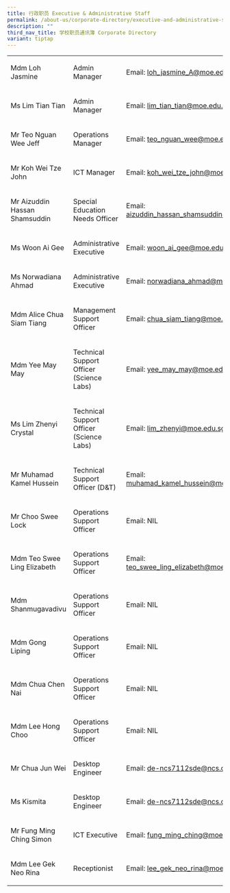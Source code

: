 ```yaml
---
title: 行政职员 Executive & Administrative Staff
permalink: /about-us/corporate-directory/executive-and-administrative-staff/
description: ""
third_nav_title: 学校职员通讯簿 Corporate Directory
variant: tiptap
---
```

<table style="minWidth: 75px">
<colgroup>
<col>
<col>
<col>
</colgroup>
<tbody>
<tr>
<td rowspan="1" colspan="1">
<p>Mdm Loh Jasmine</p>
</td>
<td rowspan="1" colspan="1">
<p>Admin Manager</p>
</td>
<td rowspan="1" colspan="1">
<p>Email: <a href="mailto:loh_jasmine_A@moe.edu.sg" rel="noopener noreferrer nofollow" target="_blank">loh_jasmine_A@moe.edu.sg</a>
</p>
</td>
</tr>
<tr>
<td rowspan="1" colspan="1">
<p>Ms Lim Tian Tian</p>
</td>
<td rowspan="1" colspan="1">
<p>Admin Manager</p>
</td>
<td rowspan="1" colspan="1">
<p>Email: <a href="mailto:lim_tian_tian@moe.edu.sg" rel="noopener noreferrer nofollow" target="_blank">lim_tian_tian@moe.edu.sg</a>
</p>
</td>
</tr>
<tr>
<td rowspan="1" colspan="1">
<p>Mr Teo Nguan Wee Jeff</p>
</td>
<td rowspan="1" colspan="1">
<p>Operations Manager</p>
</td>
<td rowspan="1" colspan="1">
<p>Email: <a href="mailto:teo_nguan_wee@moe.edu.sg" rel="noopener noreferrer nofollow" target="_blank">teo_nguan_wee@moe.edu.sg</a>
</p>
</td>
</tr>
<tr>
<td rowspan="1" colspan="1">
<p>Mr Koh Wei Tze John</p>
</td>
<td rowspan="1" colspan="1">
<p>ICT Manager</p>
</td>
<td rowspan="1" colspan="1">
<p>Email: <a href="mailto:koh_wei_tze_john@moe.edu.sg" rel="noopener noreferrer nofollow" target="_blank">koh_wei_tze_john@moe.edu.sg</a>
</p>
</td>
</tr>
<tr>
<td rowspan="1" colspan="1">
<p>Mr Aizuddin Hassan Shamsuddin</p>
</td>
<td rowspan="1" colspan="1">
<p>Special Education Needs Officer</p>
</td>
<td rowspan="1" colspan="1">
<p>Email: <a href="mailto:aizuddin_hassan_shamsuddin@moe.edu.sg" rel="noopener noreferrer nofollow" target="_blank">aizuddin_hassan_shamsuddin@moe.edu.sg</a>
</p>
</td>
</tr>
<tr>
<td rowspan="1" colspan="1">
<p>Ms Woon Ai Gee</p>
</td>
<td rowspan="1" colspan="1">
<p>Administrative Executive</p>
</td>
<td rowspan="1" colspan="1">
<p>Email: <a href="mailto:woon_ai_gee@moe.edu.sg" rel="noopener noreferrer nofollow" target="_blank">woon_ai_gee@moe.edu.sg</a>
</p>
</td>
</tr>
<tr>
<td rowspan="1" colspan="1">
<p>Ms Norwadiana Ahmad</p>
</td>
<td rowspan="1" colspan="1">
<p>Administrative Executive</p>
</td>
<td rowspan="1" colspan="1">
<p>Email: <a href="mailto:norwadiana_ahmad@moe.edu.sg" rel="noopener noreferrer nofollow" target="_blank">norwadiana_ahmad@moe.edu.sg</a>
</p>
</td>
</tr>
<tr>
<td rowspan="1" colspan="1">
<p>Mdm Alice Chua Siam Tiang</p>
</td>
<td rowspan="1" colspan="1">
<p>Management Support Officer</p>
</td>
<td rowspan="1" colspan="1">
<p>Email: <a href="mailto:chua_siam_tiang@moe.edu.sg" rel="noopener noreferrer nofollow" target="_blank">chua_siam_tiang@moe.edu.sg</a>
</p>
</td>
</tr>
<tr>
<td rowspan="1" colspan="1">
<p>Mdm Yee May May</p>
</td>
<td rowspan="1" colspan="1">
<p>Technical Support Officer (Science Labs)</p>
</td>
<td rowspan="1" colspan="1">
<p>Email: <a href="mailto:yee_may_may@moe.edu.sg" rel="noopener noreferrer nofollow" target="_blank">yee_may_may@moe.edu.sg</a>
</p>
</td>
</tr>
<tr>
<td rowspan="1" colspan="1">
<p>Ms Lim Zhenyi Crystal</p>
</td>
<td rowspan="1" colspan="1">
<p>Technical Support Officer (Science Labs)</p>
</td>
<td rowspan="1" colspan="1">
<p>Email: <a href="mailto:lim_zhenyi@moe.edu.sg" rel="noopener noreferrer nofollow" target="_blank">lim_zhenyi@moe.edu.sg</a>
</p>
</td>
</tr>
<tr>
<td rowspan="1" colspan="1">
<p>Mr Muhamad Kamel Hussein</p>
</td>
<td rowspan="1" colspan="1">
<p>Technical Support Officer (D&amp;T)</p>
</td>
<td rowspan="1" colspan="1">
<p>Email: <a href="mailto:muhamad_kamel_hussein@moe.edu.sg" rel="noopener noreferrer nofollow" target="_blank">muhamad_kamel_hussein@moe.edu.sg</a>
</p>
</td>
</tr>
<tr>
<td rowspan="1" colspan="1">
<p>Mr Choo Swee Lock</p>
</td>
<td rowspan="1" colspan="1">
<p>Operations Support Officer</p>
</td>
<td rowspan="1" colspan="1">
<p>Email: NIL</p>
</td>
</tr>
<tr>
<td rowspan="1" colspan="1">
<p>Mdm Teo Swee Ling Elizabeth</p>
</td>
<td rowspan="1" colspan="1">
<p>Operations Support Officer</p>
</td>
<td rowspan="1" colspan="1">
<p>Email: <a href="mailto:teo_swee_ling_elizabeth@moe.edu.sg" rel="noopener noreferrer nofollow" target="_blank">teo_swee_ling_elizabeth@moe.edu.sg</a>
</p>
</td>
</tr>
<tr>
<td rowspan="1" colspan="1">
<p>Mdm Shanmugavadivu</p>
</td>
<td rowspan="1" colspan="1">
<p>Operations Support Officer</p>
</td>
<td rowspan="1" colspan="1">
<p>Email: NIL</p>
</td>
</tr>
<tr>
<td rowspan="1" colspan="1">
<p>Mdm Gong Liping</p>
</td>
<td rowspan="1" colspan="1">
<p>Operations Support Officer</p>
</td>
<td rowspan="1" colspan="1">
<p>Email: NIL</p>
</td>
</tr>
<tr>
<td rowspan="1" colspan="1">
<p>Mdm Chua Chen Nai</p>
</td>
<td rowspan="1" colspan="1">
<p>Operations Support Officer</p>
</td>
<td rowspan="1" colspan="1">
<p>Email: NIL</p>
</td>
</tr>
<tr>
<td rowspan="1" colspan="1">
<p>Mdm Lee Hong Choo</p>
</td>
<td rowspan="1" colspan="1">
<p>Operations Support Officer</p>
</td>
<td rowspan="1" colspan="1">
<p>Email: NIL</p>
</td>
</tr>
<tr>
<td rowspan="1" colspan="1">
<p>Mr Chua Jun Wei</p>
</td>
<td rowspan="1" colspan="1">
<p>Desktop Engineer</p>
</td>
<td rowspan="1" colspan="1">
<p>Email: <a href="mailto:de-ncs7112sde@ncs.com.sg" rel="noopener noreferrer nofollow" target="_blank">de-ncs7112sde@ncs.com.sg</a>
</p>
</td>
</tr>
<tr>
<td rowspan="1" colspan="1">
<p>Ms Kismita</p>
</td>
<td rowspan="1" colspan="1">
<p>Desktop Engineer</p>
</td>
<td rowspan="1" colspan="1">
<p>Email: <a href="mailto:de-ncs7112sde@ncs.com.sg" rel="noopener noreferrer nofollow" target="_blank">de-ncs7112sde@ncs.com.sg</a>
</p>
</td>
</tr>
<tr>
<td rowspan="1" colspan="1">
<p>Mr Fung Ming Ching Simon</p>
</td>
<td rowspan="1" colspan="1">
<p>ICT Executive</p>
</td>
<td rowspan="1" colspan="1">
<p>Email: <a href="mailto:fung_ming_ching@moe.edu.sg" rel="noopener noreferrer nofollow" target="_blank">fung_ming_ching@moe.edu.sg</a>
</p>
</td>
</tr>
<tr>
<td rowspan="1" colspan="1">
<p>Mdm Lee Gek Neo Rina</p>
</td>
<td rowspan="1" colspan="1">
<p>Receptionist</p>
</td>
<td rowspan="1" colspan="1">
<p>Email: <a href="mailto:lee_gek_neo_rina@moe.edu.sg" rel="noopener noreferrer nofollow" target="_blank">lee_gek_neo_rina@moe.edu.sg</a>
</p>
</td>
</tr>
</tbody>
</table>
<p></p>
<p></p>